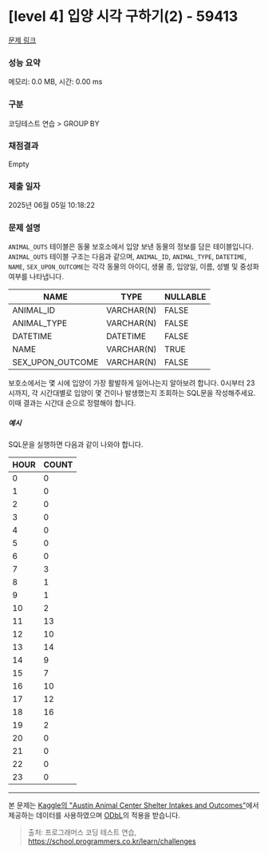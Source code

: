 # [level 4] 입양 시각 구하기(2) - 59413 

[문제 링크](https://school.programmers.co.kr/learn/courses/30/lessons/59413) 

### 성능 요약

메모리: 0.0 MB, 시간: 0.00 ms

### 구분

코딩테스트 연습 > GROUP BY

### 채점결과

Empty

### 제출 일자

2025년 06월 05일 10:18:22

### 문제 설명

<p><code>ANIMAL_OUTS</code> 테이블은 동물 보호소에서 입양 보낸 동물의 정보를 담은 테이블입니다. <code>ANIMAL_OUTS</code> 테이블 구조는 다음과 같으며, <code>ANIMAL_ID</code>, <code>ANIMAL_TYPE</code>, <code>DATETIME</code>, <code>NAME</code>, <code>SEX_UPON_OUTCOME</code>는 각각 동물의 아이디, 생물 종, 입양일, 이름, 성별 및 중성화 여부를 나타냅니다.</p>
<table class="table">
        <thead><tr>
<th>NAME</th>
<th>TYPE</th>
<th>NULLABLE</th>
</tr>
</thead>
        <tbody><tr>
<td>ANIMAL_ID</td>
<td>VARCHAR(N)</td>
<td>FALSE</td>
</tr>
<tr>
<td>ANIMAL_TYPE</td>
<td>VARCHAR(N)</td>
<td>FALSE</td>
</tr>
<tr>
<td>DATETIME</td>
<td>DATETIME</td>
<td>FALSE</td>
</tr>
<tr>
<td>NAME</td>
<td>VARCHAR(N)</td>
<td>TRUE</td>
</tr>
<tr>
<td>SEX_UPON_OUTCOME</td>
<td>VARCHAR(N)</td>
<td>FALSE</td>
</tr>
</tbody>
      </table>
<p>보호소에서는 몇 시에 입양이 가장 활발하게 일어나는지 알아보려 합니다. 0시부터 23시까지, 각 시간대별로 입양이 몇 건이나 발생했는지 조회하는 SQL문을 작성해주세요. 이때 결과는 시간대 순으로 정렬해야 합니다.</p>

<h5>예시</h5>

<p>SQL문을 실행하면 다음과 같이 나와야 합니다.</p>
<table class="table">
        <thead><tr>
<th>HOUR</th>
<th>COUNT</th>
</tr>
</thead>
        <tbody><tr>
<td>0</td>
<td>0</td>
</tr>
<tr>
<td>1</td>
<td>0</td>
</tr>
<tr>
<td>2</td>
<td>0</td>
</tr>
<tr>
<td>3</td>
<td>0</td>
</tr>
<tr>
<td>4</td>
<td>0</td>
</tr>
<tr>
<td>5</td>
<td>0</td>
</tr>
<tr>
<td>6</td>
<td>0</td>
</tr>
<tr>
<td>7</td>
<td>3</td>
</tr>
<tr>
<td>8</td>
<td>1</td>
</tr>
<tr>
<td>9</td>
<td>1</td>
</tr>
<tr>
<td>10</td>
<td>2</td>
</tr>
<tr>
<td>11</td>
<td>13</td>
</tr>
<tr>
<td>12</td>
<td>10</td>
</tr>
<tr>
<td>13</td>
<td>14</td>
</tr>
<tr>
<td>14</td>
<td>9</td>
</tr>
<tr>
<td>15</td>
<td>7</td>
</tr>
<tr>
<td>16</td>
<td>10</td>
</tr>
<tr>
<td>17</td>
<td>12</td>
</tr>
<tr>
<td>18</td>
<td>16</td>
</tr>
<tr>
<td>19</td>
<td>2</td>
</tr>
<tr>
<td>20</td>
<td>0</td>
</tr>
<tr>
<td>21</td>
<td>0</td>
</tr>
<tr>
<td>22</td>
<td>0</td>
</tr>
<tr>
<td>23</td>
<td>0</td>
</tr>
</tbody>
      </table>
<hr>

<p>본 문제는 <a href="https://www.kaggle.com/aaronschlegel/austin-animal-center-shelter-intakes-and-outcomes" target="_blank" rel="noopener">Kaggle의 "Austin Animal Center Shelter Intakes and Outcomes"</a>에서 제공하는 데이터를 사용하였으며 <a href="https://opendatacommons.org/licenses/odbl/1.0/" target="_blank" rel="noopener">ODbL</a>의 적용을 받습니다.</p>


> 출처: 프로그래머스 코딩 테스트 연습, https://school.programmers.co.kr/learn/challenges